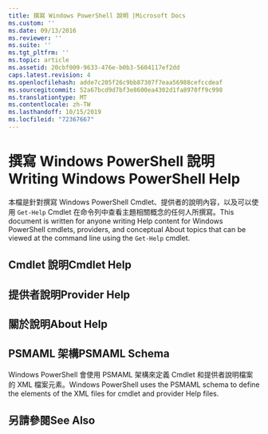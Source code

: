 ```yaml
---
title: 撰寫 Windows PowerShell 說明 |Microsoft Docs
ms.custom: ''
ms.date: 09/13/2016
ms.reviewer: ''
ms.suite: ''
ms.tgt_pltfrm: ''
ms.topic: article
ms.assetid: 20cbf009-9633-476e-b0b3-5604117ef2dd
caps.latest.revision: 4
ms.openlocfilehash: adde7c205f26c9bb87307f7eaa56988cefccdeaf
ms.sourcegitcommit: 52a67bcd9d7bf3e8600ea4302d1fa8970ff9c998
ms.translationtype: MT
ms.contentlocale: zh-TW
ms.lasthandoff: 10/15/2019
ms.locfileid: "72367667"
---
```

# <a name="writing-windows-powershell-help"></a><span data-ttu-id="a6232-102">撰寫 Windows PowerShell 說明</span><span class="sxs-lookup"><span data-stu-id="a6232-102">Writing Windows PowerShell Help</span></span>

<span data-ttu-id="a6232-103">本檔是針對撰寫 Windows PowerShell Cmdlet、提供者的說明內容，以及可以使用 `Get-Help` Cmdlet 在命令列中查看主題相關概念的任何人所撰寫。</span><span class="sxs-lookup"><span data-stu-id="a6232-103">This document is written for anyone writing Help content for Windows PowerShell cmdlets, providers, and conceptual About topics that can be viewed at the command line using the `Get-Help` cmdlet.</span></span>

## <a name="cmdlet-help"></a><span data-ttu-id="a6232-104">Cmdlet 說明</span><span class="sxs-lookup"><span data-stu-id="a6232-104">Cmdlet Help</span></span>

## <a name="provider-help"></a><span data-ttu-id="a6232-105">提供者說明</span><span class="sxs-lookup"><span data-stu-id="a6232-105">Provider Help</span></span>

## <a name="about-help"></a><span data-ttu-id="a6232-106">關於說明</span><span class="sxs-lookup"><span data-stu-id="a6232-106">About Help</span></span>

## <a name="psmaml-schema"></a><span data-ttu-id="a6232-107">PSMAML 架構</span><span class="sxs-lookup"><span data-stu-id="a6232-107">PSMAML Schema</span></span>

 <span data-ttu-id="a6232-108">Windows PowerShell 會使用 PSMAML 架構來定義 Cmdlet 和提供者說明檔案的 XML 檔案元素。</span><span class="sxs-lookup"><span data-stu-id="a6232-108">Windows PowerShell uses the PSMAML schema to define the elements of the XML files for cmdlet and provider Help files.</span></span>

## <a name="see-also"></a><span data-ttu-id="a6232-109">另請參閱</span><span class="sxs-lookup"><span data-stu-id="a6232-109">See Also</span></span>
